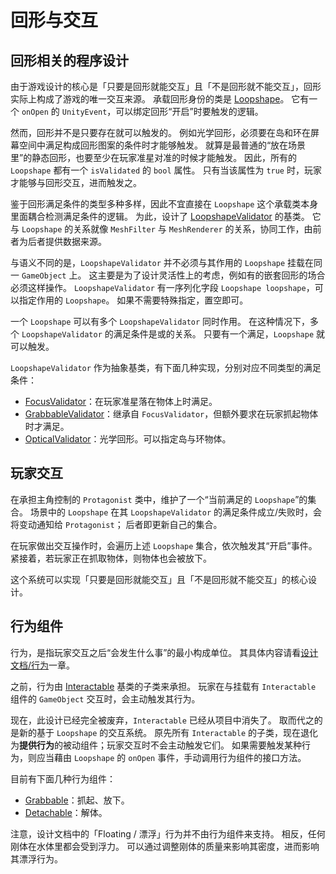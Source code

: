 # 回形与交互

## 回形相关的程序设计

由于游戏设计的核心是「只要是回形就能交互」且「不是回形就不能交互」，回形实际上构成了游戏的唯一交互来源。
承载回形身份的类是 [Loopshape](../reference/Loopshape.md)。
它有一个 `onOpen` 的 `UnityEvent`，可以绑定回形“开启”时要触发的逻辑。

然而，回形并不是只要存在就可以触发的。
例如光学回形，必须要在岛和环在屏幕空间中满足构成回形图案的条件时才能够触发。
就算是最普通的“放在场景里”的静态回形，也要至少在玩家准星对准的时候才能触发。
因此，所有的 `Loopshape` 都有一个 `isValidated` 的 `bool` 属性。
只有当该属性为 `true` 时，玩家才能够与回形交互，进而触发之。

鉴于回形满足条件的类型多种多样，因此不宜直接在 `Loopshape` 这个承载类本身里面耦合检测满足条件的逻辑。
为此，设计了 [LoopshapeValidator](../reference/LoopshapeValidator.md) 的基类。
它与 `Loopshape` 的关系就像 `MeshFilter` 与 `MeshRenderer` 的关系，协同工作，由前者为后者提供数据来源。

与语义不同的是，`LoopshapeValidator` 并不必须与其作用的 `Loopshape` 挂载在同一 `GameObject` 上。
这主要是为了设计灵活性上的考虑，例如有的嵌套回形的场合必须这样操作。
`LoopshapeValidator` 有一序列化字段 `Loopshape loopshape`，可以指定作用的 `Loopshape`。
如果不需要特殊指定，置空即可。

一个 `Loopshape` 可以有多个 `LoopshapeValidator` 同时作用。
在这种情况下，多个 `LoopshapeValidator` 的满足条件是或的关系。
只要有一个满足，`Loopshape` 就可以触发。

`LoopshapeValidator` 作为抽象基类，有下面几种实现，分别对应不同类型的满足条件：

- [FocusValidator](../reference/FocusValidator.md)：在玩家准星落在物体上时满足。
- [GrabbableValidator](../reference/GrabbableValidator.md)：继承自 `FocusValidator`，但额外要求在玩家抓起物体时才满足。
- [OpticalValidator](../reference/OpticalValidator.md)：光学回形。可以指定岛与环物体。

## 玩家交互

在承担主角控制的 `Protagonist` 类中，维护了一个“当前满足的 `Loopshape`”的集合。
场景中的 `Loopshape` 在其 `LoopshapeValidator` 的满足条件成立/失败时，会将变动通知给 `Protagonist`；
后者即更新自己的集合。

在玩家做出交互操作时，会遍历上述 `Loopshape` 集合，依次触发其“开启”事件。
紧接着，若玩家正在抓取物体，则物体也会被放下。

这个系统可以实现「只要是回形就能交互」且「不是回形就不能交互」的核心设计。

## 行为组件

行为，是指玩家交互之后“会发生什么事”的最小构成单位。
其具体内容请看[设计文档/行为](https://github.com/nani-core/Design-Documentation/blob/master/mechanics/Behaviors.md)一章。

之前，行为由 [Interactable](../deprecated/reference/Interactable.md) 基类的子类来承担。
玩家在与挂载有 `Interactable` 组件的 `GameObject` 交互时，会主动触发其行为。

现在，此设计已经完全被废弃，`Interactable` 已经从项目中消失了。
取而代之的是新的基于 `Loopshape` 的交互系统。
原先所有 `Interactable` 的子类，现在退化为**提供行为**的被动组件；玩家交互时不会主动触发它们。
如果需要触发某种行为，则应当藉由 `Loopshape` 的 `onOpen` 事件，手动调用行为组件的接口方法。

目前有下面几种行为组件：

- [Grabbable](../reference/Grabbable.md)：抓起、放下。
- [Detachable](../reference/Detachable.md)：解体。

注意，设计文档中的「Floating / 漂浮」行为并不由行为组件来支持。
相反，任何刚体在水体里都会受到浮力。
可以通过调整刚体的质量来影响其密度，进而影响其漂浮行为。